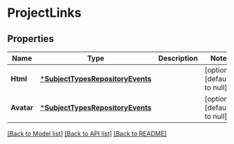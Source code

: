 # ProjectLinks

## Properties
Name | Type | Description | Notes
------------ | ------------- | ------------- | -------------
**Html** | [***SubjectTypesRepositoryEvents**](subject_types_repository_events.md) |  | [optional] [default to null]
**Avatar** | [***SubjectTypesRepositoryEvents**](subject_types_repository_events.md) |  | [optional] [default to null]

[[Back to Model list]](../README.md#documentation-for-models) [[Back to API list]](../README.md#documentation-for-api-endpoints) [[Back to README]](../README.md)



